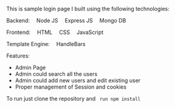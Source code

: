 This is sample login page I built using the following technologies:
 
 Backend:
&emsp;Node JS
&emsp;Express JS
&emsp;Mongo DB

Frontend:
&emsp;HTML
&emsp;CSS
&emsp;JavaScript

Template Engine:
&emsp;HandleBars

Features:
<ul>
<li>Admin Page</li>
<li>Admin could search all the users</li>
<li>Admin could add new users and edit existing user</li>
<li>Proper management of Session and cookies</li>
</ul>

To run just clone the repository and <code> run npm install </code>
